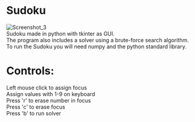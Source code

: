 # Sudoku
![Screenshot_3](https://user-images.githubusercontent.com/86071306/125299856-d1ebfc00-e329-11eb-86dc-1d15439c375e.png)\
Sudoku made in python with tkinter as GUI.\
The program also includes a solver using a brute-force search algorithm.\
To run the Sudoku you will need numpy and the python standard library.
# Controls:
  Left mouse click to assign focus\
  Assign values with 1-9 on keyboard\
  Press 'r' to erase number in focus\
  Press 'c' to erase focus\
  Press 'b' to run solver
